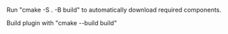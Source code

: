 Run "cmake -S . -B build" to automatically download required components.

Build plugin with "cmake --build build"

